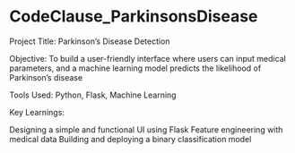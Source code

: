 # CodeClause_ParkinsonsDisease
Project Title: Parkinson’s Disease Detection

Objective: To build a user-friendly interface where users can input medical parameters, and a machine learning model predicts the likelihood of Parkinson’s disease

Tools Used: Python, Flask, Machine Learning

Key Learnings:

Designing a simple and functional UI using Flask
Feature engineering with medical data
Building and deploying a binary classification model
